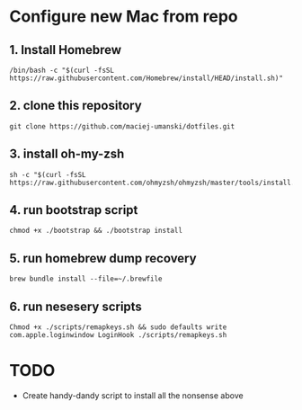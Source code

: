 # Configure new Mac from repo

## 1. Install Homebrew
```shell
/bin/bash -c "$(curl -fsSL https://raw.githubusercontent.com/Homebrew/install/HEAD/install.sh)"
```

## 2. clone this repository
```shell
git clone https://github.com/maciej-umanski/dotfiles.git
```

## 3. install oh-my-zsh
```shell
sh -c "$(curl -fsSL https://raw.githubusercontent.com/ohmyzsh/ohmyzsh/master/tools/install.sh)"
```

## 4. run bootstrap script
```shell
chmod +x ./bootstrap && ./bootstrap install
```

## 5. run homebrew dump recovery
```shell
brew bundle install --file=~/.brewfile
```

## 6. run nesesery scripts
```shell
Chmod +x ./scripts/remapkeys.sh && sudo defaults write com.apple.loginwindow LoginHook ./scripts/remapkeys.sh
```

# TODO
* Create handy-dandy script to install all the nonsense above
